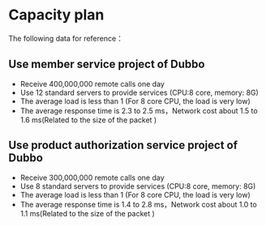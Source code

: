 # Capacity plan

The following data for reference：

## Use member service project of Dubbo

* Receive 400,000,000 remote calls one day 
* Use 12 standard servers to provide services (CPU:8 core, memory: 8G)
* The average load is less than 1 (For 8 core CPU, the load is very low)
* The average response time is 2.3 to 2.5 ms，Network cost about 1.5 to 1.6 ms(Related to the size of the packet )

## Use product authorization service project of Dubbo

* Receive 300,000,000 remote calls one day 
* Use 8 standard servers to provide services (CPU:8 core, memory: 8G)
* The average load is less than 1 (For 8 core CPU, the load is very low)
* The average response time is  1.4 to 2.8 ms，Network cost about 1.0 to 1.1 ms(Related to the size of the packet )